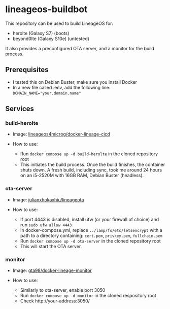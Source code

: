 # lineageos-buildbot

This repository can be used to build LineageOS for:

- herolte (Galaxy S7) (boots)
- beyond0lte (Galaxy S10e) (untested)

It also provides a preconfigured OTA server, and a monitor for the build process.


## Prerequisites

- I tested this on Debian Buster, make sure you install Docker
- In a new file called .env, add the following line: `DOMAIN_NAME="your.domain.name"`


## Services


### build-herolte

- Image: [lineageos4microg/docker-lineage-cicd](https://github.com/lineageos4microg/docker-lineage-cicd)

- How to use:
  - Run `docker compose up -d build-herolte` in the cloned repository root
  - This initiates the build process. Once the build finishes, the container shuts down. A fresh build, including sync, took me around 24 hours on an i5-2520M with 16GB RAM, Debian Buster (headless). 


### ota-server

- Image: [julianxhokaxhiu/lineageota](https://github.com/julianxhokaxhiu/lineageota)

- How to use:
  - If port 4443 is disabled, install ufw (or your firewall of choice) and run `sudo ufw allow 4443`
  - In docker-compose.yml, replace `../lamp/fs/etc/letsencrypt` with a path to a directory containing: `cert.pem`, `privkey.pem`, `fullchain.pem`
  - Run `docker compose up -d ota-server` in the cloned repository root
  - This will start the OTA server.


### monitor

- Image: [gta98/docker-lineage-monitor](https://github.com/gta98/docker-lineage-monitor)

- How to use:
  - Similarly to ota-server, enable port 3050
  - Run `docker compose up -d monitor` in the cloned respository root
  - Check http://your-address:3050/
